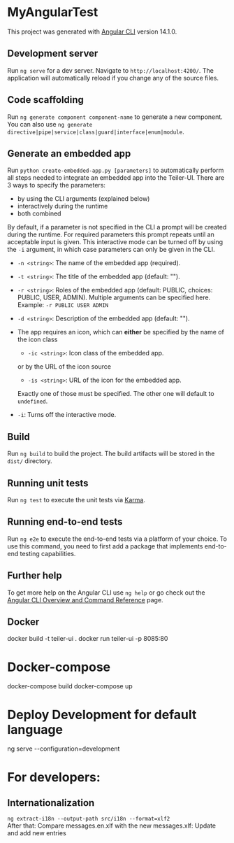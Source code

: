# MyAngularTest

This project was generated with [Angular CLI](https://github.com/angular/angular-cli) version 14.1.0.

## Development server

Run `ng serve` for a dev server. Navigate to `http://localhost:4200/`. The application will automatically reload if you change any of the source files.

## Code scaffolding

Run `ng generate component component-name` to generate a new component. You can also use `ng generate directive|pipe|service|class|guard|interface|enum|module`.

## Generate an embedded app

Run `python create-embedded-app.py [parameters]` to automatically perform all steps needed to integrate an embedded app into the Teiler-UI. 
There are 3 ways to specify the parameters:
- by using the CLI arguments (explained below)
- interactively during the runtime
- both combined

By default, if a parameter is not specified in the CLI a prompt will be created during the runtime.
For required parameters this prompt repeats until an acceptable input is given.
This interactive mode can be turned off by using the `-i` argument, in which case parameters can only be given in the CLI.
- `-n <string>`: The name of the embedded app (required).
- `-t <string>`: The title of the embedded app (default: "").
- `-r <string>`: Roles of the embedded app (default: PUBLIC, choices: PUBLIC, USER, ADMIN). Multiple arguments can be specified here. Example: `-r PUBLIC USER ADMIN`
- `-d <string>`: Description of the embedded app (default: "").<br />
- The app requires an icon, which can **either** be specified by the name of the icon class
  - `-ic <string>`: Icon class of the embedded app.

  or by the URL of the icon source
  - `-is <string>`: URL of the icon for the embedded app.
  
  Exactly one of those must be specified. The other one will default to `undefined`.
- `-i`: Turns off the interactive mode.

## Build

Run `ng build` to build the project. The build artifacts will be stored in the `dist/` directory.

## Running unit tests

Run `ng test` to execute the unit tests via [Karma](https://karma-runner.github.io).

## Running end-to-end tests

Run `ng e2e` to execute the end-to-end tests via a platform of your choice. To use this command, you need to first add a package that implements end-to-end testing capabilities.

## Further help

To get more help on the Angular CLI use `ng help` or go check out the [Angular CLI Overview and Command Reference](https://angular.io/cli) page.

## Docker
docker build -t teiler-ui .
docker run teiler-ui -p 8085:80

# Docker-compose
docker-compose build
docker-compose up

# Deploy Development for default language
ng serve --configuration=development

# For developers:
## Internationalization
`ng extract-i18n --output-path src/i18n --format=xlf2`  
After that: Compare messages.en.xlf with the new messages.xlf: Update and add new entries
